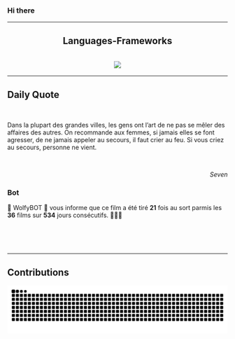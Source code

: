 ### Hi there
<hr/>
<p>
</p>
<h2 align="center">
 Languages-Frameworks
</h2>
<br/>
<div align="center">
 <a href="https://skillicons.dev">
  <img src="https://skillicons.dev/icons?i=react,nextjs,aws,docker,mongodb,python,express,django,html,css,tailwind,javascript,ts,nodejs,github"/>
 </a>
</div>
<hr/>
<div>
 <h2>
  Daily Quote
 </h2>
 <br/>
 <div>
  <p id="quote">
   Dans la plupart des grandes villes, les gens ont l’art de ne pas se mêler des affaires des autres. On recommande aux femmes, si jamais elles se font agresser, de ne jamais appeler au secours, il faut crier au feu. Si vous criez au secours, personne ne vient.
  </p>
 </div>
 <br>
  <div align="right">
   <p id="movie" style="text-align: right; font-style: italic;">
    Seven
   </p>
  </div>
  <div>
   <h3>
    Bot
   </h3>
   <p id="bot">
    🤖 WolfyBOT 🤖 vous informe que ce film a été tiré <b>21</b> fois au sort parmis les <b>36</b> films sur <b>534</b> jours consécutifs. 🎲🎲🎲
   </p>
  </div>
  <br>
  </br>
 </br>
</div>
<hr/>
<div>
 <h2>
  Contributions
 </h2>
 <img alt="snake gif" src="https://github.com/Loupthevenin/Loupthevenin/blob/output/github-contribution-grid-snake-dark.svg"/>
</div>
